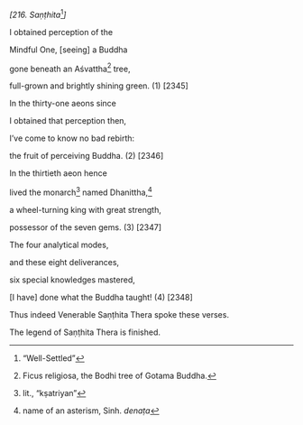 *\[216. Saṇṭhita*[^1]*\]*

I obtained perception of the

Mindful One, \[seeing\] a Buddha

gone beneath an Aśvattha[^2] tree,

full-grown and brightly shining green. (1) \[2345\]

In the thirty-one aeons since

I obtained that perception then,

I’ve come to know no bad rebirth:

the fruit of perceiving Buddha. (2) \[2346\]

In the thirtieth aeon hence

lived the monarch[^3] named Dhanittha,[^4]

a wheel-turning king with great strength,

possessor of the seven gems. (3) \[2347\]

The four analytical modes,

and these eight deliverances,

six special knowledges mastered,

\[I have\] done what the Buddha taught! (4) \[2348\]

Thus indeed Venerable Saṇṭhita Thera spoke these verses.

The legend of Saṇṭhita Thera is finished.

[^1]: “Well-Settled”

[^2]: Ficus religiosa, the Bodhi tree of Gotama Buddha.

[^3]: lit., “kṣatriyan”

[^4]: name of an asterism, Sinh. *denaṭa*
